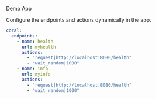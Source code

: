 Demo App

Configure the endpoints and actions dynamically in the app.
    
```yaml
coral:
  endpoints:
    - name: health
      url: myhealth
      actions:
        - "request|http://localhost:8080/health"
        - "wait_random|1000"
    - name: info
      url: myinfo
      actions:
        - "request|http://localhost:8080/health"
        - "wait_random|1000"
```